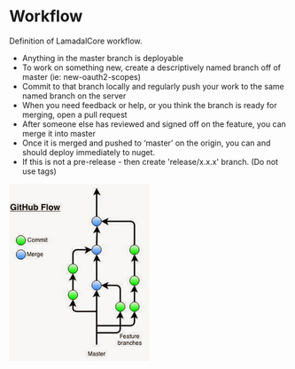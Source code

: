 # Workflow
Definition of LamadalCore workflow.

* Anything in the master branch is deployable
* To work on something new, create a descriptively named branch off of master (ie: new-oauth2-scopes)
* Commit to that branch locally and regularly push your work to the same named branch on the server
* When you need feedback or help, or you think the branch is ready for merging, open a pull request
* After someone else has reviewed and signed off on the feature, you can merge it into master
* Once it is merged and pushed to ‘master’ on the origin, you can and should deploy immediately to nuget.
* If this is not a pre-release - then create 'release/x.x.x' branch. (Do not use tags)

![Kiku](pics/git_workflow_github_flow.jpg)
